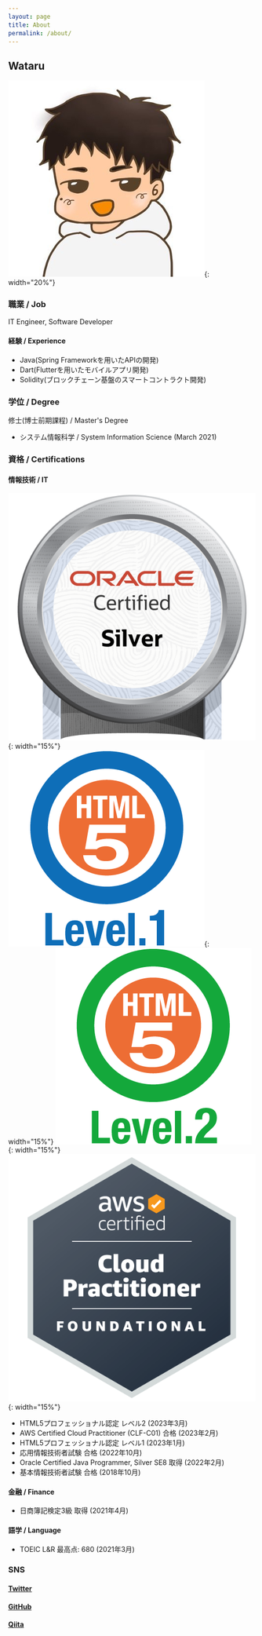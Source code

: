 ```yaml
---
layout: page
title: About
permalink: /about/
---
```


## Wataru

![Wataru](assets/images/wataru.jpg){: width="20%"}

### 職業 / Job

IT Engineer, Software Developer


#### 経験 / Experience

- Java(Spring Frameworkを用いたAPIの開発)
- Dart(Flutterを用いたモバイルアプリ開発)
- Solidity(ブロックチェーン基盤のスマートコントラクト開発)

### 学位 / Degree

修士(博士前期課程) / Master's Degree

- システム情報科学 / System Information Science (March 2021)

### 資格 / Certifications

#### 情報技術 / IT

![JavaSilver](assets/images/oracle-certified-java-programmer-silver-se-8-oracle-certified-associate-java-se-8-programmer-jpn.png){: width="15%"}
![html5_lv1](assets/images/lv1.gif){: width="15%"}
![html5_lv2](assets/images/lv2.gif){: width="15%"}
![aws_clf](assets/images/aws-certified-cloud-practitioner.png){: width="15%"}

- HTML5プロフェッショナル認定 レベル2 (2023年3月)
- AWS Certified Cloud Practitioner (CLF-C01) 合格 (2023年2月)
- HTML5プロフェッショナル認定 レベル1 (2023年1月)
- 応用情報技術者試験 合格 (2022年10月)
- Oracle Certified Java Programmer, Silver SE8 取得 (2022年2月)
- 基本情報技術者試験 合格 (2018年10月)

#### 金融 / Finance

- 日商簿記検定3級 取得 (2021年4月)

#### 語学 / Language

- TOEIC L&R 最高点: 680 (2021年3月)

### SNS

#### [Twitter](https://twitter.com/wataruxun)

#### [GitHub](https://github.com/wataruxun)

#### [Qiita](https://qiita.com/wataruxun)

